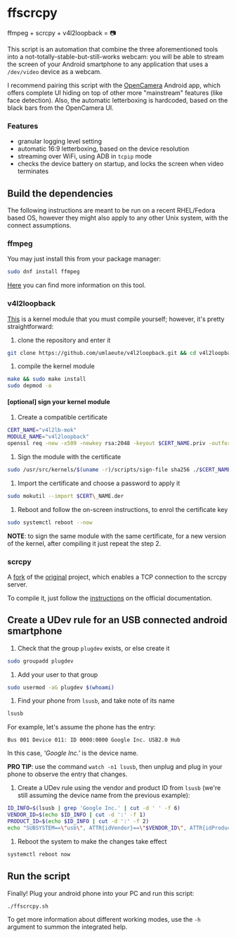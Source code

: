 # ffscrcpy

ffmpeg + scrcpy + v4l2loopback = 📷

This script is an automation that combine the three aforementioned tools into a 
not-totally-stable-but-still-works webcam: you will be able to stream the screen 
of your Android smartphone to any application that uses a `/dev/video` device as 
a webcam.

I recommend pairing this script with the [OpenCamera](https://play.google.com/store/apps/details?id=net.sourceforge.opencamera) Android app, which offers complete UI hiding on top of other more "mainstream" features (like face detection). Also, the automatic letterboxing is hardcoded, based on the black bars from the OpenCamera UI.

### Features

- granular logging level setting
- automatic 16:9 letterboxing, based on the device resolution
- streaming over WiFi, using ADB in `tcpip` mode
- checks the device battery on startup, and locks the screen when video terminates

## Build the dependencies

The following instructions are meant to be run on a recent RHEL/Fedora based OS, 
however they might also apply to any other Unix system, with the connect assumptions.

### ffmpeg

You may just install this from your package manager:

```bash
sudo dnf install ffmpeg
```

[Here](https://ffmpeg.org/) you can find more information on this tool.

### v4l2loopback

[This](https://github.com/umlaeute/v4l2loopback) is a kernel module that you must compile yourself; however, it's pretty straightforward:

1. clone the repository and enter it
```bash
git clone https://github.com/umlaeute/v4l2loopback.git && cd v4l2loopback
```

1. compile the kernel module
```bash
make && sudo make install
sudo depmod -a
```

#### [optional] sign your kernel module

1. Create a compatible certificate
```bash
CERT_NAME="v4l2lb-mok"
MODULE_NAME="v4l2loopback"
openssl req -new -x509 -newkey rsa:2048 -keyout $CERT_NAME.priv -outform DER -out $CERT_NAME.der -nodes -days 36500 -subj "/CN=V4L2 LoopBack @ $(hostname)/"
```

1. Sign the module with the certificate
```bash
sudo /usr/src/kernels/$(uname -r)/scripts/sign-file sha256 ./$CERT_NAME.priv ./$CERT_NAME.der $(modinfo -n $MODULE_NAME)
```

1. Import the certificate and choose a password to apply it
```bash
sudo mokutil --import $CERT\_NAME.der
```

1. Reboot and follow the on-screen instructions, to enrol the certificate key
```bash
sudo systemctl reboot --now
```

**NOTE**: to sign the same module with the same certificate, for a new version of the kernel, after compiling it just repeat the step 2.

### scrcpy

A [fork](https://github.com/Darkroll76/scrcpy/tree/serve) of the [original](https://github.com/Genymobile/scrcpy) project, which enables a TCP connection to the scrcpy server.

To compile it, just follow the [instructions](https://github.com/Genymobile/scrcpy/blob/master/BUILD.md#system-specific-steps) on the official documentation.

## Create a UDev rule for an USB connected android smartphone

1. Check that the group `plugdev` exists, or else create it
```bash
sudo groupadd plugdev
```

1. Add your user to that group
```bash
sudo usermod -aG plugdev $(whoami)
```
1. Find your phone from `lsusb`, and take note of its name
```bash
lsusb
```

For example, let's assume the phone has the entry:
```
Bus 001 Device 011: ID 0000:0000 Google Inc. USB2.0 Hub
```
In this case, *'Google Inc.'* is the device name.

**PRO TIP**: use the command `watch -n1 lsusb`, then unplug and plug in your phone to observe the entry that changes.

1. Create a UDev rule using the vendor and product ID from `lsusb` (we're still assuming the device name from the previous example):
```bash
ID_INFO=$(lsusb | grep 'Google Inc.' | cut -d ' ' -f 6)
VENDOR_ID=$(echo $ID_INFO | cut -d ':' -f 1)
PRODUCT_ID=$(echo $ID_INFO | cut -d ':' -f 2)
echo "SUBSYSTEM==\"usb\", ATTR{idVendor}==\"$VENDOR_ID\", ATTR{idProduct}==\"$PRODUCT_ID\", MODE=\"0666\", GROUP=\"plugdev\"" | sudo tee /etc/udev/rules.d/51-android.rules
```

1. Reboot the system to make the changes take effect
```bash
systemctl reboot now
```

## Run the script

Finally! Plug your android phone into your PC and run this script:
```bash
./ffscrcpy.sh
```

To get more information about different working modes, use the `-h` argument to summon the integrated help.
